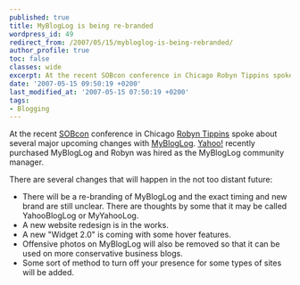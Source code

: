 ```yaml
---
published: true
title: MyBlogLog is being re-branded
wordpress_id: 49
redirect_from: /2007/05/15/mybloglog-is-being-rebranded/
author_profile: true
toc: false
classes: wide
excerpt: At the recent SOBcon conference in Chicago Robyn Tippins spoke about several major upcoming changes with MyBlogLog. Yahoo! recently purchased MyBlogLog and Robyn was hired as the MyBlogLog community manager.
date: '2007-05-15 09:50:19 +0200'
last_modified_at: '2007-05-15 07:50:19 +0200'
tags:
- Blogging
---
```

At the recent <a href="http://www.sobevent.com/about/">SOBcon</a> conference in Chicago <a href="http://sleepyblogger.com/">Robyn Tippins</a> spoke about several major upcoming changes with <a href="http://mybloglog.com">MyBlogLog</a>. <a href="http://yahoo.com">Yahoo!</a> recently purchased MyBlogLog and Robyn was hired as the MyBlogLog community manager.

There are several changes that will happen in the not too distant future:

* There will be a re-branding of MyBlogLog and the exact timing and new brand are still unclear. There are thoughts by some that it may be called YahooBlogLog or MyYahooLog.
* A new website redesign is in the works.
* A new "Widget 2.0" is coming with some hover features.
* Offensive photos on MyBlogLog will also be removed so that it can be used on more conservative business blogs.
* Some sort of method to turn off your presence for some types of sites will be added.
